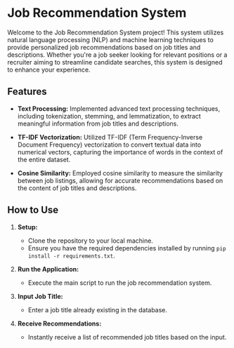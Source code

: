 # Job Recommendation System

Welcome to the Job Recommendation System project! This system utilizes natural language processing (NLP) and machine learning techniques to provide personalized job recommendations based on job titles and descriptions. Whether you're a job seeker looking for relevant positions or a recruiter aiming to streamline candidate searches, this system is designed to enhance your experience.

## Features

- **Text Processing:** Implemented advanced text processing techniques, including tokenization, stemming, and lemmatization, to extract meaningful information from job titles and descriptions.

- **TF-IDF Vectorization:** Utilized TF-IDF (Term Frequency-Inverse Document Frequency) vectorization to convert textual data into numerical vectors, capturing the importance of words in the context of the entire dataset.

- **Cosine Similarity:** Employed cosine similarity to measure the similarity between job listings, allowing for accurate recommendations based on the content of job titles and descriptions.


## How to Use

1. **Setup:**
   - Clone the repository to your local machine.
   - Ensure you have the required dependencies installed by running `pip install -r requirements.txt`.

2. **Run the Application:**
   - Execute the main script to run the job recommendation system.

3. **Input Job Title:**
   - Enter a job title already existing in the database.

4. **Receive Recommendations:**
   - Instantly receive a list of recommended job titles based on the input.
